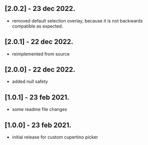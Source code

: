 ## [2.0.2] - 23 dec 2022.

* removed default selection overlay, because it is not backwards compatible as expected.

## [2.0.1] - 22 dec 2022.

* reimplemented from source

## [2.0.0] - 22 dec 2022.

* added null safety

## [1.0.1] - 23 feb 2021.

* some readme file changes
## [1.0.0] - 23 feb 2021.

* initial release for custom cupertino picker
